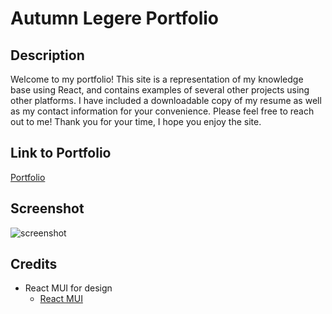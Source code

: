 # Autumn Legere Portfolio


## Description


Welcome to my portfolio! This site is a representation of my knowledge base using React, and contains examples of several other projects using other platforms. I have included a downloadable copy of my resume as well as my contact information for your convenience. Please feel free to reach out to me! Thank you for your time, I hope you enjoy the site.




## Link to Portfolio


[Portfolio](https://autumnlegere.github.io/legere-portfolio/)




## Screenshot


![screenshot](../legere-portfolio/portfolio/src/images/ReadMeScreenshot.jpg)




## Credits


- React MUI for design<br>
    - [React MUI](https://mui.com/)
